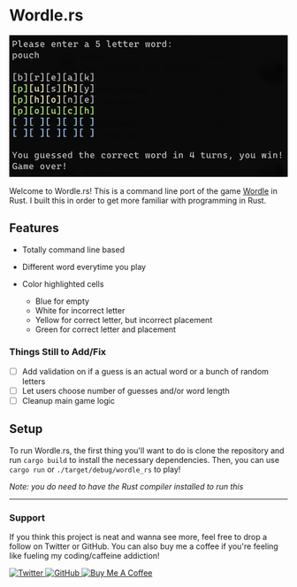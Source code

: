 # Wordle.rs

![Wordle.rs Screenshot](screenshot.png)

Welcome to Wordle.rs! This is a command line port of the game [Wordle](https://www.powerlanguage.co.uk/wordle/) in Rust. I built this in order to get more familiar with programming in Rust.

## Features

- Totally command line based
- Different word everytime you play
- Color highlighted cells

  - Blue for empty
  - White for incorrect letter
  - Yellow for correct letter, but incorrect placement
  - Green for correct letter and placement

### Things Still to Add/Fix

- [ ] Add validation on if a guess is an actual word or a bunch of random letters
- [ ] Let users choose number of guesses and/or word length
- [ ] Cleanup main game logic

## Setup

To run Wordle.rs, the first thing you'll want to do is clone the repository and run `cargo build` to install the necessary dependencies. Then, you can use `cargo run` or `./target/debug/wordle_rs` to play!

*Note: you do need to have the Rust compiler installed to run this*

---

### Support

If you think this project is neat and wanna see more, feel free to drop a follow on Twitter or GitHub. You can also buy me a coffee if you're feeling like fueling my coding/caffeine addiction!

<p align="left">

<a href="https://twitter.com/brockherion" target="_blank">
	<img src="https://cdn.jsdelivr.net/gh/devicons/devicon/icons/twitter/twitter-original.svg" alt="Twitter" width="40" height="40" />
</a>

<a href="https://github.com/brockherion" target="_blank">
	<img src="https://cdn.jsdelivr.net/gh/devicons/devicon/icons/github/github-original.svg"  alt="GitHub" width="40" height="40" />
</a>


<a href="https://buymeacoffee.com/brockherion" target="_blank">
	<img src="https://cdn.buymeacoffee.com/buttons/default-orange.png" alt="Buy Me A Coffee" height="40" width="176">
</a>

</p>
